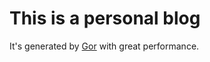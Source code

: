 # This is a personal blog

It's generated by [Gor](http://github.com/wendal/gor) with great performance.
